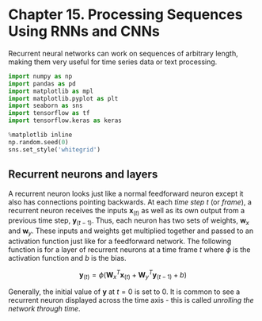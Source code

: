 # Chapter 15. Processing Sequences Using RNNs and CNNs

Recurrent neural networks can work on sequences of arbitrary length, making them very useful for time series data or text processing.


```python
import numpy as np
import pandas as pd 
import matplotlib as mpl
import matplotlib.pyplot as plt
import seaborn as sns
import tensorflow as tf 
import tensorflow.keras as keras

%matplotlib inline
np.random.seed(0)
sns.set_style('whitegrid')
```

## Recurrent neurons and layers

A recurrent neuron looks just like a normal feedforward neuron except it also has connections pointing backwards.
At each *time step t* (or *frame*), a recurrent neuron receives the inputs $\textbf{x}_{(t)}$ as well as its own output from a previous time step, $\textbf{y}_{(t-1)}$.
Thus, each neuron has two sets of weights, $\textbf{w}_x$ and $\textbf{w}_y$.
These inputs and weights get multiplied together and passed to an activation function just like for a feedforward network.
The following function is for a layer of recurrent neurons at a time frame $t$ where $\phi$ is the activation function and $b$ is the bias.

$$
\textbf{y}_{(t)} = \phi(\textbf{W}_x^T \textbf{x}_{(t)} + \textbf{W}_y^T \textbf{y}_{(t-1)} + b)
$$

Generally, the initial value of $\textbf{y}$ at $t=0$ is set to 0.
It is common to see a recurrent neuron displayed across the time axis - this is called *unrolling the network through time*.



```python

```
